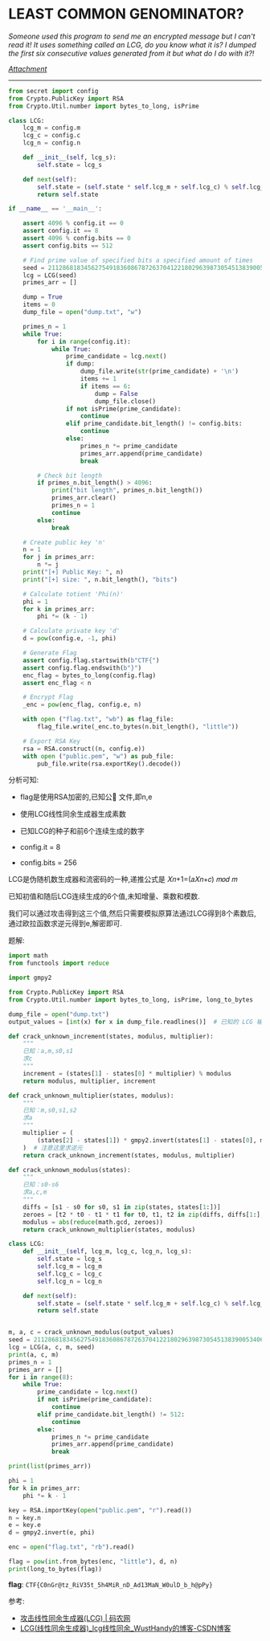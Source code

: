 # LEAST COMMON GENOMINATOR?

*Someone used this program to send me an encrypted message but I can't read it! It uses something called an LCG, do you know what it is? I dumped the first six consecutive values generated from it but what do I do with it?!*

*[Attachment](https://storage.googleapis.com/gctf-2023-attachments-project/4e90c59c2c12ac422f0b83094cca2c3e5c4c7cce464dddc5cb2ad391155f11c96a183290a289dfe1c64cc9e3cd467706f07e621904588ca4def3a4f6906234b7.zip)*

---

```python
from secret import config
from Crypto.PublicKey import RSA
from Crypto.Util.number import bytes_to_long, isPrime

class LCG:
    lcg_m = config.m
    lcg_c = config.c
    lcg_n = config.n

    def __init__(self, lcg_s):
        self.state = lcg_s

    def next(self):
        self.state = (self.state * self.lcg_m + self.lcg_c) % self.lcg_n
        return self.state

if __name__ == '__main__':

    assert 4096 % config.it == 0
    assert config.it == 8
    assert 4096 % config.bits == 0
    assert config.bits == 512

    # Find prime value of specified bits a specified amount of times
    seed = 211286818345627549183608678726370412218029639873054513839005340650674982169404937862395980568550063504804783328450267566224937880641772833325018028629959635
    lcg = LCG(seed)
    primes_arr = []

    dump = True
    items = 0
    dump_file = open("dump.txt", "w")

    primes_n = 1
    while True:
        for i in range(config.it):
            while True:
                prime_candidate = lcg.next()
                if dump:
                    dump_file.write(str(prime_candidate) + '\n')
                    items += 1
                    if items == 6:
                        dump = False
                        dump_file.close()
                if not isPrime(prime_candidate):
                    continue
                elif prime_candidate.bit_length() != config.bits:
                    continue
                else:
                    primes_n *= prime_candidate
                    primes_arr.append(prime_candidate)
                    break

        # Check bit length
        if primes_n.bit_length() > 4096:
            print("bit length", primes_n.bit_length())
            primes_arr.clear()
            primes_n = 1
            continue
        else:
            break

    # Create public key 'n'
    n = 1
    for j in primes_arr:
        n *= j
    print("[+] Public Key: ", n)
    print("[+] size: ", n.bit_length(), "bits")

    # Calculate totient 'Phi(n)'
    phi = 1
    for k in primes_arr:
        phi *= (k - 1)

    # Calculate private key 'd'
    d = pow(config.e, -1, phi)

    # Generate Flag
    assert config.flag.startswith(b"CTF{")
    assert config.flag.endswith(b"}")
    enc_flag = bytes_to_long(config.flag)
    assert enc_flag < n

    # Encrypt Flag
    _enc = pow(enc_flag, config.e, n)

    with open ("flag.txt", "wb") as flag_file:
        flag_file.write(_enc.to_bytes(n.bit_length(), "little"))

    # Export RSA Key
    rsa = RSA.construct((n, config.e))
    with open ("public.pem", "w") as pub_file:
        pub_file.write(rsa.exportKey().decode())
```

分析可知:

* flag是使用RSA加密的,已知公🔑 文件,即n,e

* 使用LCG线性同余生成器生成素数

* 已知LCG的种子和前6个连续生成的数字

* config.it = 8

* config.bits = 256

LCG是伪随机数生成器和流密码的一种,递推公式是 𝑋𝑛+1=(𝑎𝑋𝑛+𝑐) 𝑚𝑜𝑑 𝑚

已知初值和随后LCG连续生成的6个值,未知增量、乘数和模数.

我们可以通过攻击得到这三个值,然后只需要模拟原算法通过LCG得到8个素数后,通过欧拉函数求逆元得到e,解密即可.

题解:

```python
import math
from functools import reduce

import gmpy2

from Crypto.PublicKey import RSA
from Crypto.Util.number import bytes_to_long, isPrime, long_to_bytes

dump_file = open("dump.txt")
output_values = [int(x) for x in dump_file.readlines()]  # 已知的 LCG 输出值

def crack_unknown_increment(states, modulus, multiplier):
    """
    已知：a,m,s0,s1
    求c
    """
    increment = (states[1] - states[0] * multiplier) % modulus
    return modulus, multiplier, increment

def crack_unknown_multiplier(states, modulus):
    """
    已知：m,s0,s1,s2
    求a
    """
    multiplier = (
        (states[2] - states[1]) * gmpy2.invert(states[1] - states[0], modulus) % modulus
    )  # 注意这里求逆元
    return crack_unknown_increment(states, modulus, multiplier)

def crack_unknown_modulus(states):
    """
    已知：s0-s6
    求a,c,m
    """
    diffs = [s1 - s0 for s0, s1 in zip(states, states[1:])]
    zeroes = [t2 * t0 - t1 * t1 for t0, t1, t2 in zip(diffs, diffs[1:], diffs[2:])]
    modulus = abs(reduce(math.gcd, zeroes))
    return crack_unknown_multiplier(states, modulus)

class LCG:
    def __init__(self, lcg_m, lcg_c, lcg_n, lcg_s):
        self.state = lcg_s
        self.lcg_m = lcg_m
        self.lcg_c = lcg_c
        self.lcg_n = lcg_n

    def next(self):
        self.state = (self.state * self.lcg_m + self.lcg_c) % self.lcg_n
        return self.state


m, a, c = crack_unknown_modulus(output_values)
seed = 211286818345627549183608678726370412218029639873054513839005340650674982169404937862395980568550063504804783328450267566224937880641772833325018028629959635
lcg = LCG(a, c, m, seed)
print(a, c, m)
primes_n = 1
primes_arr = []
for i in range(8):
    while True:
        prime_candidate = lcg.next()
        if not isPrime(prime_candidate):
            continue
        elif prime_candidate.bit_length() != 512:
            continue
        else:
            primes_n *= prime_candidate
            primes_arr.append(prime_candidate)
            break

print(list(primes_arr))

phi = 1
for k in primes_arr:
    phi *= k - 1

key = RSA.importKey(open("public.pem", "r").read())
n = key.n
e = key.e
d = gmpy2.invert(e, phi)

enc = open("flag.txt", "rb").read()

flag = pow(int.from_bytes(enc, "little"), d, n)
print(long_to_bytes(flag))
```

**flag**: `CTF{C0nGr@tz_RiV35t_5h4MiR_nD_Ad13MaN_W0ulD_b_h@pPy}`

参考:

* [攻击线性同余生成器(LCG) | 码农网](https://www.codercto.com/a/35743.html)
* [LCG(线性同余生成器)_lcg线性同余_WustHandy的博客-CSDN博客](https://blog.csdn.net/weixin_45883223/article/details/115299389)
